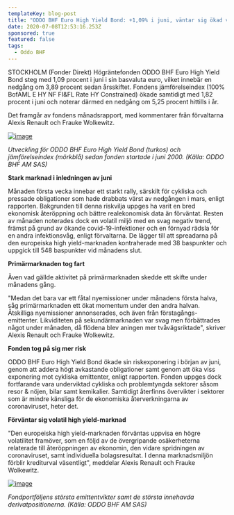 ```yaml
---
templateKey: blog-post
title: "ODDO BHF Euro High Yield Bond: +1,09% i juni, väntar sig ökad volatilitet"
date: 2020-07-08T12:53:16.253Z
sponsored: true
featured: false
tags:
  - Oddo BHF
---
```

<!--StartFragment-->

STOCKHOLM (Fonder Direkt) Högräntefonden ODDO BHF Euro High Yield Bond steg med 1,09 procent i juni i sin basvaluta euro, vilket innebär en nedgång om 3,89 procent sedan årsskiftet. Fondens jämförelseindex (100% BofAML E HY NF FI&FL Rate HY Constrained) ökade samtidigt med 1,82 procent i juni och noterar därmed en nedgång om 5,25 procent hittills i år.

Det framgår av fondens månadsrapport, med kommentarer från förvaltarna Alexis Renault och Frauke Wolkewitz.

[![image](https://i.direkt.se/200708/586489901.png)](https://i.direkt.se/200708/586489901.png)

*Utveckling för ODDO BHF Euro High Yield Bond (turkos) och jämförelseindex (mörkblå) sedan fonden startade i juni 2000. (Källa: ODDO BHF AM SAS)*

**Stark marknad i inledningen av juni**

Månaden första vecka innebar ett starkt rally, särskilt för cykliska och pressade obligationer som hade drabbats värst av nedgången i mars, enligt rapporten. Bakgrunden till denna riskvilja uppges ha varit en bred ekonomisk återöppning och bättre realekonomisk data än förväntat. Resten av månaden noterades dock en volatil miljö med en svag negativ trend, främst på grund av ökande covid-19-infektioner och en förnyad rädsla för en andra infektionsvåg, enligt förvaltarna. De lägger till att spreadarna på den europeiska high yield-marknaden kontraherade med 38 baspunkter och uppgick till 548 baspunkter vid månadens slut.

**Primärmarknaden tog fart**

Även vad gällde aktivitet på primärmarknaden skedde ett skifte under månadens gång.

"Medan det bara var ett fåtal nyemissioner under månadens första halva, såg primärmarknaden ett ökat momentum under den andra halvan. Åtskilliga nyemissioner annonserades, och även från förstagångs-emittenter. Likviditeten på sekundärmarknaden var svag men förbättrades något under månaden, då flödena blev aningen mer tvåvägsriktade", skriver Alexis Renault och Frauke Wolkewitz.

**Fonden tog på sig mer risk**

ODDO BHF Euro High Yield Bond ökade sin riskexponering i början av juni, genom att addera högt avkastande obligationer samt genom att öka viss exponering mot cykliska emittenter, enligt rapporten. Fonden uppges dock fortfarande vara underviktad cykliska och problemtyngda sektorer såsom resor & nöjen, bilar samt kemikalier. Samtidigt återfinns övervikter i sektorer som är mindre känsliga för de ekonomiska återverkningarna av coronaviruset, heter det.

**Förväntar sig volatil high yield-marknad**

"Den europeiska high yield-marknaden förväntas uppvisa en högre volatilitet framöver, som en följd av de övergripande osäkerheterna relaterade till återöppningen av ekonomin, den vidare spridningen av coronaviruset, samt individuella bolagsresultat. I denna marknadsmiljön förblir krediturval väsentligt", meddelar Alexis Renault och Frauke Wolkewitz.

[![image](https://i.direkt.se/200708/586489902.png)](https://i.direkt.se/200708/586489902.png)

*Fondportföljens största emittentvikter samt de största innehavda derivatpositionerna. (Källa: ODDO BHF AM SAS)*

<!--EndFragment-->